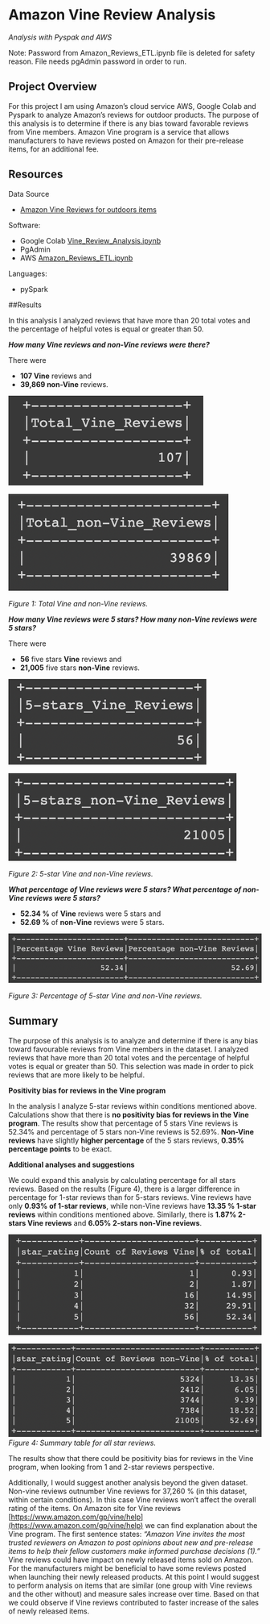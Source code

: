# Amazon Vine Review Analysis

_Analysis with Pyspak and AWS_

Note: Password from Amazon_Reviews_ETL.ipynb file is deleted for safety reason. File needs pgAdmin password in order to run.

## Project Overview

For this project I am using Amazon’s cloud service AWS, Google Colab and Pyspark to analyze Amazon’s reviews for outdoor products. The purpose of this analysis is to determine if there is any bias toward favorable reviews from Vine members. Amazon Vine program is a service that allows manufacturers to have reviews posted on Amazon for their pre-release items, for an additional fee.

## Resources

Data Source

-   [Amazon Vine Reviews for outdoors items](https://s3.amazonaws.com/amazon-reviews-pds/tsv/amazon_reviews_us_Outdoors_v1_00.tsv.gz)

Software:

-   Google Colab  [Vine_Review_Analysis.ipynb](https://github.com/awalindeep/Amazon_Vine_Analysis/blob/AwalinGHMAIN/Vine_Review_Analysis.ipynb)
-   PgAdmin
-   AWS  [Amazon_Reviews_ETL.ipynb](https://github.com/awalindeep/Amazon_Vine_Analysis/blob/AwalinGHMAIN/Amazon_Reviews_ETL.ipynb)

Languages:

-   pySpark

##Results

In this analysis I analyzed reviews that have more than 20 total votes and the percentage of helpful votes is equal or greater than 50.

_**How many Vine reviews and non-Vine reviews were there?**_

There were

-   **107 Vine**  reviews and
-   **39,869 non-Vine**  reviews.

![1](https://github.com/awalindeep/Amazon_Vine_Analysis/blob/AwalinGHMAIN/Graphics/1.png)

![2](https://github.com/awalindeep/Amazon_Vine_Analysis/blob/AwalinGHMAIN/Graphics/2.png)

_Figure 1: Total Vine and non-Vine reviews._

_**How many Vine reviews were 5 stars? How many non-Vine reviews were 5 stars?**_

There were

-   **56**  five stars  **Vine**  reviews and
-   **21,005**  five stars  **non-Vine**  reviews.

![3](https://github.com/awalindeep/Amazon_Vine_Analysis/blob/AwalinGHMAIN/Graphics/3.png)

![4](https://github.com/awalindeep/Amazon_Vine_Analysis/blob/AwalinGHMAIN/Graphics/4.png)

_Figure 2: 5-star Vine and non-Vine reviews._

_**What percentage of Vine reviews were 5 stars? What percentage of non-Vine reviews were 5 stars?**_

-   **52.34 %**  of  **Vine**  reviews were 5 stars and
-   **52.69 %**  of  **non-Vine**  reviews were 5 stars.

![5](https://github.com/awalindeep/Amazon_Vine_Analysis/blob/AwalinGHMAIN/Graphics/5.png)

_Figure 3: Percentage of 5-star Vine and non-Vine reviews._

## Summary

The purpose of this analysis is to analyze and determine if there is any bias toward favourable reviews from Vine members in the dataset. I analyzed reviews that have more than 20 total votes and the percentage of helpful votes is equal or greater than 50. This selection was made in order to pick reviews that are more likely to be helpful.

**Positivity bias for reviews in the Vine program**

In the analysis I analyze 5-star reviews within conditions mentioned above. Calculations show that there is  **no positivity bias for reviews in the Vine program**. The results show that percentage of 5 stars Vine reviews is 52.34% and percentage of 5 stars non-Vine reviews is 52.69%.  **Non-Vine reviews**  have slightly  **higher percentage**  of the 5 stars reviews,  **0.35% percentage points**  to be exact.

**Additional analyses and suggestions**

We could expand this analysis by calculating percentage for all stars reviews. Based on the results (Figure 4), there is a larger difference in percentage for 1-star reviews than for 5-stars reviews. Vine reviews have only  **0.93% of 1-star reviews**, while non-Vine reviews have  **13.35 % 1-star reviews**  within conditions mentioned above. Similarly, there is  **1.87% 2-stars Vine reviews**  and  **6.05% 2-stars non-Vine reviews**.

![6](https://github.com/awalindeep/Amazon_Vine_Analysis/blob/AwalinGHMAIN/Graphics/6.png)

![7](https://github.com/awalindeep/Amazon_Vine_Analysis/blob/AwalinGHMAIN/Graphics/7.png)
_Figure 4: Summary table for all star reviews._

The results show that there could be positivity bias for reviews in the Vine program, when looking from 1 and 2-star reviews perspective.

Additionally, I would suggest another analysis beyond the given dataset. Non-vine reviews outnumber Vine reviews for 37,260 % (in this dataset, within certain conditions). In this case Vine reviews won’t affect the overall rating of the items. On Amazon site for Vine reviews  [https://www.amazon.com/gp/vine/help](https://www.amazon.com/gp/vine/help)  we can find explanation about the Vine program. The first sentence states:  _“Amazon Vine invites the most trusted reviewers on Amazon to post opinions about new and pre-release items to help their fellow customers make informed purchase decisions (1).”_  Vine reviews could have impact on newly released items sold on Amazon. For the manufacturers might be beneficial to have some reviews posted when launching their newly released products. At this point I would suggest to perform analysis on items that are similar (one group with Vine reviews and the other without) and measure sales increase over time. Based on that we could observe if Vine reviews contributed to faster increase of the sales of newly released items.
